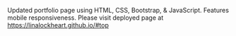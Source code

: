 Updated portfolio page using HTML, CSS, Bootstrap, & JavaScript. Features mobile responsiveness.
Please visit deployed page at https://linalockheart.github.io/#top
